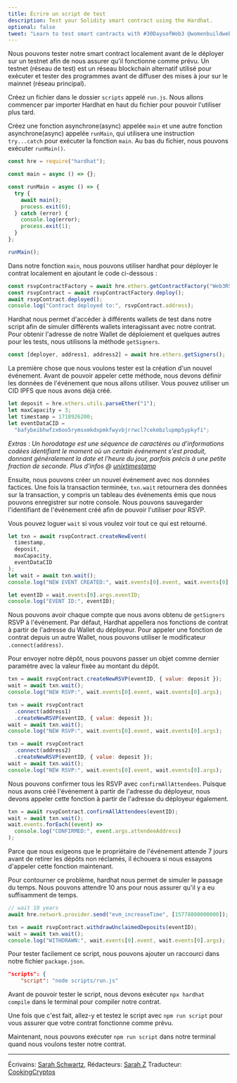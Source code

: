 ```yaml
---
title: Écrire un script de test
description: Test your Solidity smart contract using the Hardhat.
optional: false
tweet: "Learn to test smart contracts with #30DaysofWeb3 @womenbuildweb3 ✍️"
---
```


Nous pouvons tester notre smart contract localement avant de le déployer sur un testnet afin de nous assurer qu'il fonctionne comme prévu. Un testnet (réseau de test) est un réseau blockchain alternatif utilisé pour exécuter et tester des programmes avant de diffuser des mises à jour sur le mainnet (réseau principal).

Créez un fichier dans le dossier `scripts` appelé `run.js`. Nous allons commencer par importer Hardhat en haut du fichier pour pouvoir l'utiliser plus tard.

Créez une fonction asynchrone(async) appelée `main` et une autre fonction asynchrone(async) appelée `runMain`, qui utilisera une instruction `try...catch` pour exécuter la fonction `main`. Au bas du fichier, nous pouvons exécuter `runMain()`.

```javascript
const hre = require("hardhat");

const main = async () => {};

const runMain = async () => {
  try {
    await main();
    process.exit(0);
  } catch (error) {
    console.log(error);
    process.exit(1);
  }
};

runMain();
```

Dans notre fonction `main`, nous pouvons utiliser hardhat pour déployer le contrat localement en ajoutant le code ci-dessous :

```javascript
const rsvpContractFactory = await hre.ethers.getContractFactory("Web3RSVP");
const rsvpContract = await rsvpContractFactory.deploy();
await rsvpContract.deployed();
console.log("Contract deployed to:", rsvpContract.address);
```

Hardhat nous permet d'accéder à différents wallets de test dans notre script afin de simuler différents wallets interagissant avec notre contrat. Pour obtenir l'adresse de notre Wallet de déploiement et quelques autres pour les tests, nous utilisons la méthode `getSigners`.

```javascript
const [deployer, address1, address2] = await hre.ethers.getSigners();
```

La première chose que nous voulons tester est la création d'un nouvel événement. Avant de pouvoir appeler cette méthode, nous devons définir les données de l'événement que nous allons utiliser. Vous pouvez utiliser un CID IPFS que nous avons déjà créé.

```javascript
let deposit = hre.ethers.utils.parseEther("1");
let maxCapacity = 3;
let timestamp = 1718926200;
let eventDataCID =
  "bafybeibhwfzx6oo5rymsxmkdxpmkfwyvbjrrwcl7cekmbzlupmp5ypkyfi";
```

_Extras_ : _Un horodatage est une séquence de caractères ou d'informations codées identifiant le moment où un certain événement s'est produit, donnant généralement la date et l'heure du jour, parfois précis à une petite fraction de seconde._ _Plus d'infos @ [unixtimestamp](https://www.unixtimestamp.com/)_

Ensuite, nous pouvons créer un nouvel événement avec nos données factices. Une fois la transaction terminée, `txn.wait` retournera des données sur la transaction, y compris un tableau des événements émis que nous pouvons enregistrer sur notre console. Nous pouvons sauvegarder l'identifiant de l'événement créé afin de pouvoir l'utiliser pour RSVP.

Vous pouvez loguer `wait` si vous voulez voir tout ce qui est retourné.

```javascript
let txn = await rsvpContract.createNewEvent(
  timestamp,
  deposit,
  maxCapacity,
  eventDataCID
);
let wait = await txn.wait();
console.log("NEW EVENT CREATED:", wait.events[0].event, wait.events[0].args);

let eventID = wait.events[0].args.eventID;
console.log("EVENT ID:", eventID);
```

Nous pouvons avoir chaque compte que nous avons obtenu de `getSigners` RSVP à l'événement. Par défaut, Hardhat appellera nos fonctions de contrat à partir de l'adresse du Wallet du déployeur. Pour appeler une fonction de contrat depuis un autre Wallet, nous pouvons utiliser le modificateur `.connect(address)`.

Pour envoyer notre dépôt, nous pouvons passer un objet comme dernier paramètre avec la valeur fixée au montant du dépôt.

```javascript
txn = await rsvpContract.createNewRSVP(eventID, { value: deposit });
wait = await txn.wait();
console.log("NEW RSVP:", wait.events[0].event, wait.events[0].args);

txn = await rsvpContract
  .connect(address1)
  .createNewRSVP(eventID, { value: deposit });
wait = await txn.wait();
console.log("NEW RSVP:", wait.events[0].event, wait.events[0].args);

txn = await rsvpContract
  .connect(address2)
  .createNewRSVP(eventID, { value: deposit });
wait = await txn.wait();
console.log("NEW RSVP:", wait.events[0].event, wait.events[0].args);
```

Nous pouvons confirmer tous les RSVP avec `confirmAllAttendees`. Puisque nous avons créé l'événement à partir de l'adresse du déployeur, nous devons appeler cette fonction à partir de l'adresse du déployeur également.

```javascript
txn = await rsvpContract.confirmAllAttendees(eventID);
wait = await txn.wait();
wait.events.forEach((event) =>
  console.log("CONFIRMED:", event.args.attendeeAddress)
);
```

Parce que nous exigeons que le propriétaire de l'événement attende 7 jours avant de retirer les dépôts non réclamés, il échouera si nous essayons d'appeler cette fonction maintenant.

Pour contourner ce problème, hardhat nous permet de simuler le passage du temps. Nous pouvons attendre 10 ans pour nous assurer qu'il y a eu suffisamment de temps.

```javascript
// wait 10 years
await hre.network.provider.send("evm_increaseTime", [15778800000000]);

txn = await rsvpContract.withdrawUnclaimedDeposits(eventID);
wait = await txn.wait();
console.log("WITHDRAWN:", wait.events[0].event, wait.events[0].args);
```

Pour tester facilement ce script, nous pouvons ajouter un raccourci dans notre fichier `package.json`.

```json
"scripts": {
    "script": "node scripts/run.js"
```

Avant de pouvoir tester le script, nous devons exécuter `npx hardhat compile` dans le terminal pour compiler notre contrat.

Une fois que c'est fait, allez-y et testez le script avec `npm run script` pour vous assurer que votre contrat fonctionne comme prévu.

Maintenant, nous pouvons exécuter `npm run script` dans notre terminal quand nous voulons tester notre contrat.

---

Écrivains: [Sarah Schwartz](https://twitter.com/schwartzswartz),
Rédacteurs: [Sarah Z](https://twitter.com/haegeez)
Traducteur: [CookingCryptos](https://twitter.com/CookingCryptos)

